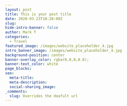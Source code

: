 ```yaml
---
layout: post
title: This is your post title
date: 2020-03-23T10:20:00Z
slug:
hide-intro-banner: false
author: Mark T
categories:
  - Travel
featured_image: /images/website_placeholder_4.jpg
intro_banner_image: /images/website_placeholder_4.jpg
background-position: center
banner-overlay_color: rgba(0,0,0,0.8);
banner-text_color: white
page_blocks:
seo:
  meta-title:
  meta-description:
  social-sharing_image:
_comments:
  slug: Overrides the deafult url
---
```

